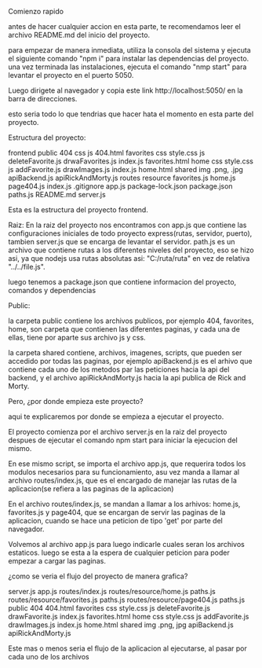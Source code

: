 Comienzo rapido

antes de hacer cualquier accion en esta parte, te recomendamos leer el archivo README.md del inicio del proyecto.

para empezar de manera inmediata, utiliza la consola del sistema y ejecuta el siguiente comando "npm i" para instalar las dependencias del proyecto. una vez terminada las instalaciones, ejecuta el comando "nmp start" para levantar el proyecto en el puerto 5050.

Luego dirigete al navegador y copia este link http://localhost:5050/ en la barra de direcciones.

esto seria todo lo que tendrias que hacer hata el momento en esta parte del proyecto.

Estructura del proyecto:

frontend 
        public
            404
                css
                js
                404.html
            favorites
                css
                    style.css
                js
                    deleteFavorite.js
                    drwaFavorites.js
                    index.js
                favorites.html
            home
                css
                    style.css
                js
                    addFavorite.js
                    drawImages.js
                    index.js
                home.html
            shared
                img
                    .png, .jpg
                apiBackend.js
                apiRickAndMorty.js
        routes
            resource
                favorites.js
                home.js
                page404.js
            index.js
    .gitignore
    app.js
    package-lock.json
    package.json
    paths.js
    README.md
    server.js

Esta es la estructura del proyecto frontend.

Raiz: 
En la raiz del proyecto nos encontramos con app.js que contiene las configuraciones iniciales de todo proyecto express(rutas, servidor, puerto), tambien server.js que se encarga de levantar el servidor. path.js es un archivo que contiene rutas a los diferentes niveles del proyecto, eso se hizo asi, ya que nodejs usa rutas absolutas asi: "C:/ruta/ruta" en vez de relativa "../../file.js".

luego tenemos a package.json que contiene informacion del proyecto, comandos y dependencias

Public:

la carpeta public contiene los archivos publicos, por ejemplo 404, favorites, home, son carpeta que contienen las diferentes paginas, y cada una de ellas, tiene por aparte sus archivo js y css.

la carpeta shared contiene, archivos, imagenes, scripts, que pueden ser accedido por todas las paginas, por ejemplo apiBackend.js es el arhivo que contiene cada uno de los metodos par las peticiones hacia la api del backend, y el archivo apiRickAndMorty.js hacia la api publica de Rick and Morty.


Pero, ¿por donde empieza este proyecto?

aqui te explicaremos por donde se empieza a ejecutar el proyecto.

El proyecto comienza por el archivo server.js en la raiz del proyecto despues de ejecutar el comando npm start para iniciar la ejecucion del mismo.

En ese mismo script, se importa el archivo app.js, que requerira todos los modulos necesarios para su funcionamiento, asu vez manda a llamar al archivo routes/index.js, que es el encargado de manejar las rutas de la aplicacion(se refiera a las paginas de la aplicacion)

En el archivo routes/index.js, se mandan a llamar a los arhivos: home.js, favorites.js y page404, que se encargan de servir las paginas de la aplicacion, cuando se hace una peticion de tipo 'get' por parte del navegador.

Volvemos al archivo app.js para luego indicarle cuales seran los archivos estaticos. luego se esta a la espera de cualquier peticion para poder empezar a cargar las paginas.

¿como se veria el flujo del proyecto de manera grafica?

server.js
    app.js
        routes/index.js
            routes/resource/home.js
                paths.js
            routes/resource/favorites.js
                paths.js
            routes/resource/page404.js
                paths.js
        public
            404
                404.html
            favorites
                css
                    style.css
                js
                    deleteFavorite.js
                    drawFavorite.js
                    index.js
                favorites.html
            home
                css
                    style.css
                js
                    addFavorite.js
                    drawImages.js
                    index.js
                home.html
            shared
                img
                    .png, jpg
                apiBackend.js
                apiRickAndMorty.js

Este mas o menos seria el flujo de la aplicacion al ejecutarse, al pasar por cada uno de los archivos


